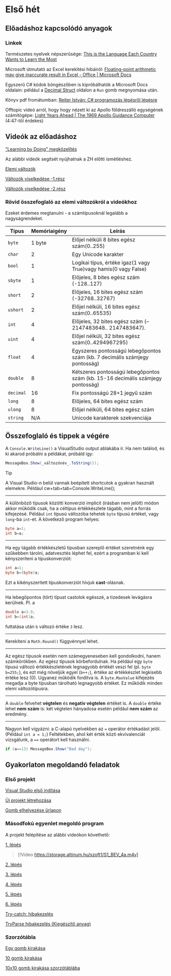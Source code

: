 # Első hét

## Előadáshoz kapcsolódó anyagok

### Linkek

Természetes nyelvek népszerűsége: [This is the Language Each Country Wants to Learn the Most
](https://www.visualcapitalist.com/most-popular-languages-people-want-to-learn/)

Microsoft útmutató az Excel kerekítési hibáiról: [Floating-point arithmetic may give inaccurate result in Excel - Office | Microsoft Docs](https://docs.microsoft.com/en-us/office/troubleshoot/excel/floating-point-arithmetic-inaccurate-result)

Egyszerű C# kódok böngészőben is kipróbálhatók a Microsoft Docs oldalain: például a [Decimal Struct](https://docs.microsoft.com/en-us/dotnet/api/system.decimal?view=net-6.0#remarks) oldalon a `Run` gomb megnyomása után.

Könyv pdf fromátumban: [Reiter István: C# programozás lépésről lépésre](http://mapw.elte.hu/elek/Cshprogramozas.pdf)

Offtopic videó arról, hogy hogy nézett ki az Apollo földreszálló egységének számítógépe: [Light Years Ahead | The 1969 Apollo Guidance Computer](https://www.youtube.com/watch?v=B1J2RMorJXM) (4:47-től érdekes)

## Videók az előadáshoz



["Learning by Doing" megközelítés](S1_BEV_03b_leadning_by_doing.m4v)

 Az alábbi videók segítsét nyújhatnak a ZH előtti ismétléshez.

[Elemi változók](S1_BEV_valtozok_es_tipusok-1.m4v)

[Változók viselkedése -1.rész](S1_BEV_7_valtozok1.m4v)

[Változók viselkedése -2.rész](S1_BEV_7_valtozok2.mp4)



### Rövid összefoglaló az elemi változókról a videókhoz

Ezeket érdemes megtanulni - a számtípusoknál legalább a nagyságrendeket.

| Típus     | Memóriaigény | Leírás                                                                          |
| --------- | ------------ | ------------------------------------------------------------------------------- |
| `byte`    | 1 byte       | Előjel nélküli 8 bites egész szám(0..255)                                       |
| `char`    | 2            | Egy Unicode karakter                                                            |
| `bool`    | 1            | Logikai típus, értéke igaz(1 vagy True)vagy hamis(0 vagy False)                 |
| `sbyte`   | 1            | Előjeles, 8 bites egész szám (-128..127)                                        |
| `short`   | 2            | Előjeles, 16 bites egész szám (-32768..32767)                                   |
| `ushort`  | 2            | Előjel nélküli, 16 bites egész szám(0..65535)                                   |
| `int`     | 4            | Előjeles, 32 bites egész szám (–2147483648.. 2147483647).                       |
| `uint`    | 4            | Előjel nélküli, 32 bites egész szám(0..4294967295)                              |
| `float`   | 4            | Egyszeres pontosságú lebegőpontos szám (kb. 7 decimális számjegy pontosság)     |
| `double`  | 8            | Kétszeres pontosságú lebegőpontos szám (kb. 15-16 decimális számjegy pontosság) |
| `decimal` | 16           | Fix pontosságú 28+1 jegyű szám                                                  |
| `long`    | 8            | Előjeles, 64 bites egész szám                                                   |
| `ulong`   | 8            | Előjel nélküli, 64 bites egész szám                                             |
| `string`  | N/A          | Unicode karakterek szekvenciája                                                 |

## Összefoglaló és tippek a végére

A `Console.WriteLine()` a VisualStudio output ablakába ír. Ha nem találod, és ki akarod próbálni a példákat, próbáld így:  

```csharp
MessageBox.Show(_változónév_.ToString());
```
> [!TIP]
> A Visual Studio-n belül vannak beépített shortcutok a gyakran használt elemekre. Például cw+tab+tab=Console.WriteLine();

---

A különböző típusok közötti konverzió implicit (írásban nem jelölt) módon akkor működik csak, ha a céltípus értékkészlete tágabb, mint a forrás kifejezésé. Például  `int`  típusú változóba tehetek  `byte`  típusú értéket, vagy  `long`-ba  `int`-et. A  következő program helyes:

```csharp
byte a=1; 
int b=a;
```

---

Ha egy tágabb értékkészletű típusban szereplő értéket szeretnénk egy szűkebben tárolni, adatvesztés léphet fel, ezért a programban ki kell kényszeríteni a típuskonverziót:  

```csharp
int a=1; 
byte b=(byte)a;  
```

Ezt a kikényszerített típuskonverziót hívjuk  **cast**-olásnak.

---

Ha lebegőpontos (tört) típust castolok egésszé, a tizedesek levágásra kerülnek. Pl. a  

```csharp
double a=3.9; 
int b=(int)a;
```

futtatása után `b` változó értéke `3` lesz.

---

Kerekíteni a  `Math.Round()`  függvénnyel lehet.

---

Az egész típusok esetén nem számegyeneseben kell gondolkodni, hanem számkörökben. Az egész típusok körbefordulnak. Ha például egy  `byte`  típusú változó értékkészletének legnagyobb értékét veszi fel (pl. `byte b=255;`), és ezt még növeljük egyel (`b++;`), értéke az értékkészlet legkisebb értéke lesz (0). Ugyanez működik fordítva is. A `byte.MaxValue`  kifejezés megadja a byte típusban tárolható legnagyobb értéket. Ez működik minden elemi változótípusra.

---

A  `double`  felvehet  **végtelen**  és  **negatív végtelen**  értéket is. A  `double`  értéke lehet  **nem szám**  is: két végtelen hányadosa esetén például  **nem szám**  az eredmény.

---

Nagyon kell vigyázni: a C-alapú nyelvekben az `=` operátor értékadást jelöl. (Például `int a = 1;`) Feltétekben, ahol két érték közti ekvivalenciát vizsgálunk, a `==` operátort kell használni. 

```csharp
if (a==13) MessageBox.Show("Bad day");
```

## Gyakorlaton megoldandó feladatok

### Első projekt

[Visual Studio első indítása](S1_BEV_02_first_start.m4v)

[Új projekt létrehozása](S1_BEV_03a_add_new%20project.m4v)

[Gomb elhelyezése űrlapon](S1_BEV_3c_ne_nyomj_meg.m4v)

### Másodfokú egyenlet megoldó program

A projekt felépítése az alábbi videókon követhető:

[1. lépés](S1_BEV_4a.m4v)
> [!Video https://storage.altinum.hu/szoft1/S1_BEV_4a.m4v]

[2. lépés](S1_BEV_4b.m4v)

[3. lépés](S1_BEV_4c.m4v)

[4. lépés](S1_BEV_4d.m4v)

[5. lépés](S1_BEV_4e.m4v)

[6. lépés](S1_BEV_4f.mp4)

[Try-catch: hibakezelés](S1_BEV_4g_try_catch.m4v)

[TryParse hibakezelés (Kiegészítő anyag)](S1_BEV_4h_tryparse_extra.m4v)

### Szorzótábla

[Egy gomb kirakása](S1_BEV_5a_1gomb.m4v)

[10 gomb kirakása](S1_BEV_5b_100gomb.m4v)

[10x10 gomb kirakása szorzótáblába](S1_BEV_5c_szorzotabla.m4v)
